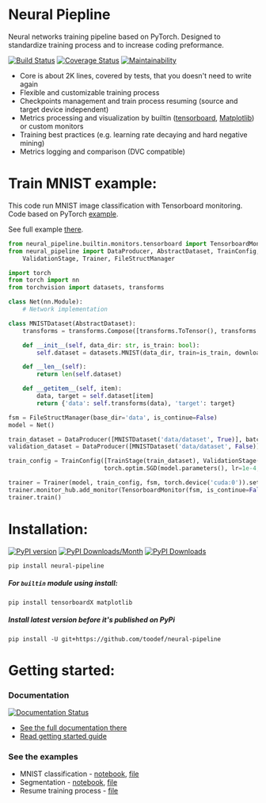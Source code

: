 # Neural Piepline

Neural networks training pipeline based on PyTorch. Designed to standardize training process and to increase coding preformance.

[![Build Status](https://travis-ci.org/toodef/neural-pipeline.svg?branch=master)](https://travis-ci.org/toodef/neural-pipeline)
[![Coverage Status](https://coveralls.io/repos/github/toodef/neural-pipeline/badge.svg?branch=master)](https://coveralls.io/github/toodef/neural-pipeline?branch=master)
[![Maintainability](https://api.codeclimate.com/v1/badges/1feaafcc614adf27c30f/maintainability)](https://codeclimate.com/github/toodef/neural-pipeline/maintainability)

* Core is about 2K lines, covered by tests, that you doesn't need to write again
* Flexible and customizable training process
* Checkpoints management and train process resuming (source and target device independent)
* Metrics processing and visualization by builtin ([tensorboard](https://www.tensorflow.org/guide/summaries_and_tensorboard), [Matplotlib](https://matplotlib.org)) or custom monitors
* Training best practices (e.g. learning rate decaying and hard negative mining)
* Metrics logging and comparison (DVC compatible)

# Train MNIST example:
This code run MNIST image classification with Tensorboard monitoring. Code based on PyTorch [example](https://github.com/pytorch/examples/blob/master/mnist/main.py).

See full example [there](https://github.com/toodef/neural-pipeline/blob/master/examples/files/img_classification.py).
```python
from neural_pipeline.builtin.monitors.tensorboard import TensorboardMonitor
from neural_pipeline import DataProducer, AbstractDataset, TrainConfig, TrainStage,\
    ValidationStage, Trainer, FileStructManager

import torch
from torch import nn
from torchvision import datasets, transforms

class Net(nn.Module):
    # Network implementation

class MNISTDataset(AbstractDataset):
    transforms = transforms.Compose([transforms.ToTensor(), transforms.Normalize((0.1307,), (0.3081,))])

    def __init__(self, data_dir: str, is_train: bool):
        self.dataset = datasets.MNIST(data_dir, train=is_train, download=True)

    def __len__(self):
        return len(self.dataset)

    def __getitem__(self, item):
        data, target = self.dataset[item]
        return {'data': self.transforms(data), 'target': target}

fsm = FileStructManager(base_dir='data', is_continue=False)
model = Net()

train_dataset = DataProducer([MNISTDataset('data/dataset', True)], batch_size=4, num_workers=2)
validation_dataset = DataProducer([MNISTDataset('data/dataset', False)], batch_size=4, num_workers=2)

train_config = TrainConfig([TrainStage(train_dataset), ValidationStage(validation_dataset)], torch.nn.NLLLoss(),
                           torch.optim.SGD(model.parameters(), lr=1e-4, momentum=0.5))

trainer = Trainer(model, train_config, fsm, torch.device('cuda:0')).set_epoch_num(50)
trainer.monitor_hub.add_monitor(TensorboardMonitor(fsm, is_continue=False))
trainer.train()
```

# Installation:
[![PyPI version](https://badge.fury.io/py/neural-pipeline.svg)](https://badge.fury.io/py/neural-pipeline)
[![PyPI Downloads/Month](https://pepy.tech/badge/neural-pipeline/month)](https://pepy.tech/project/neural-pipeline)
[![PyPI Downloads](https://pepy.tech/badge/neural-pipeline)](https://pepy.tech/project/neural-pipeline)

`pip install neural-pipeline`

##### For `builtin` module using install:
`pip install tensorboardX matplotlib`

##### Install latest version before it's published on PyPi
`pip install -U git+https://github.com/toodef/neural-pipeline`

# Getting started:
### Documentation
[![Documentation Status](https://readthedocs.org/projects/neural-pipeline/badge/?version=master)](https://neural-pipeline.readthedocs.io/en/master/?badge=master)
* [See the full documentation there](https://neural-pipeline.readthedocs.io/en/master/)
* [Read getting started guide](https://neural-pipeline.readthedocs.io/en/master/getting_started/index.html)

### See the examples
* MNIST classification - [notebook](https://github.com/toodef/neural-pipeline/blob/master/examples/notebooks/img_classification.ipynb), [file](https://github.com/toodef/neural-pipeline/blob/master/examples/files/img_classification.py)
* Segmentation - [notebook](https://github.com/toodef/neural-pipeline/blob/master/examples/notebooks/img_segmentation.ipynb), [file](https://github.com/toodef/neural-pipeline/blob/master/examples/files/img_segmentation.py)
* Resume training process - [file](https://github.com/toodef/neural-pipeline/blob/master/examples/files/resume_train.py)



